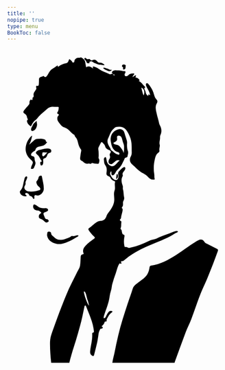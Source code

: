 ```yaml
---
title: ''
nopipe: true
type: menu
BookToc: false
---
```


<svg fill=var(--body-font-color) x="0px" y="0px"
	 width="100%" viewBox="0 0 704 1024" enable-background="new 0 0 704 1024" xml:space="preserve">
<path opacity="1.000000" stroke="none" 
	d="
M143.468658,1025.000000 
	C140.865219,1001.954529 139.069504,978.901001 139.535187,955.715088 
	C139.763321,944.356934 142.888489,933.687744 146.702301,923.226685 
	C157.017471,894.932861 167.051300,866.501038 178.115479,838.525757 
	C187.889221,813.813354 197.557495,788.958374 209.614090,765.124695 
	C215.839340,752.818542 222.080902,740.490540 228.105286,728.069519 
	C231.183929,721.721985 235.634735,716.125427 237.051147,708.852539 
	C238.481720,701.506958 238.385651,694.101318 239.054626,686.738586 
	C239.273666,684.327698 239.192764,681.807495 239.350235,679.328918 
	C239.620743,675.071289 241.114105,671.976013 245.698578,670.986511 
	C246.934708,670.719666 248.025833,669.781006 249.475601,668.991699 
	C244.279938,658.099609 248.358856,649.612915 256.104004,641.852844 
	C263.909515,634.032349 272.423645,627.180115 281.614105,621.061890 
	C286.754303,617.639893 286.734253,616.638916 282.375366,612.304810 
	C276.327820,606.291687 270.866760,599.827209 265.972504,592.841736 
	C263.837280,589.794128 263.809174,587.005554 266.890228,585.114136 
	C276.137482,579.437317 282.975128,570.715942 292.542633,565.375061 
	C296.218536,563.323059 300.024750,562.004150 303.817780,561.983704 
	C314.974640,561.923584 320.814911,555.143738 323.522644,545.910400 
	C325.579346,538.897217 330.514862,534.472534 334.376068,529.015869 
	C342.397186,517.680359 349.039276,506.063507 348.832794,491.261169 
	C348.702118,481.891388 346.417023,472.076141 349.824036,463.085236 
	C353.267853,453.997223 348.894989,444.922699 351.342438,436.055664 
	C351.916290,433.976501 350.776184,432.918610 348.953400,432.393127 
	C342.579590,430.555603 338.383209,426.288910 335.661255,420.425873 
	C334.731232,418.422668 333.135162,417.601166 331.134430,416.905548 
	C324.386444,414.559326 322.484711,411.412689 323.537720,404.450958 
	C324.826904,395.927612 325.057465,387.950226 319.350616,380.309998 
	C315.337799,374.937775 315.762756,367.652100 314.837219,361.093567 
	C314.568329,359.188385 316.042084,357.706360 317.050903,356.183990 
	C319.274780,352.827972 321.031281,353.817444 322.275299,356.888580 
	C322.885620,358.395416 323.087952,360.083008 323.362122,361.707825 
	C324.566711,368.846130 326.223236,375.500214 332.813599,380.133484 
	C339.896729,385.113220 347.080688,385.190765 353.162445,378.669922 
	C357.340240,374.190521 361.185394,369.400421 366.550140,365.161743 
	C361.490387,363.498352 357.408051,364.055542 353.764526,366.714874 
	C350.545654,369.064270 347.488586,371.662201 344.540009,374.347900 
	C341.330811,377.270996 337.887756,378.090302 334.027863,376.021606 
	C330.167114,373.952454 329.603729,370.430206 330.408264,366.549316 
	C330.741547,364.941650 331.085388,363.144165 332.031097,361.890839 
	C335.088043,357.839569 335.998688,353.708740 334.181915,348.809723 
	C333.053711,345.767456 334.513031,342.888611 336.283508,340.388336 
	C338.939941,336.636871 337.197693,334.193939 334.015808,332.154480 
	C333.191650,331.626221 332.174103,331.405975 331.259430,331.011658 
	C325.476105,328.518402 320.473572,325.395874 318.962097,318.530182 
	C317.870880,313.573364 313.556885,310.633484 310.549683,306.920868 
	C309.074158,305.099213 306.835663,304.492249 305.345093,307.401459 
	C302.926697,312.121521 300.543243,316.860443 298.052979,321.542480 
	C295.205261,326.896545 297.766052,332.340149 297.840332,337.707428 
	C297.920654,343.513763 298.625031,349.311340 297.650757,355.095398 
	C297.410828,356.519745 297.596802,357.777313 298.401031,358.889923 
	C301.666473,363.407501 300.061554,368.290466 299.068481,372.880463 
	C298.221527,376.794830 294.006409,375.966309 291.460541,375.842438 
	C286.366577,375.594482 281.327271,374.224152 275.781097,373.230469 
	C273.885742,375.882507 271.099884,376.880157 267.542236,375.472961 
	C266.522614,375.069641 265.205353,375.170380 264.071503,375.345001 
	C257.439606,376.366425 251.999115,374.290588 247.549393,369.324463 
	C246.784698,368.471039 245.826462,367.627502 244.785034,367.211761 
	C237.505035,364.305695 236.771515,362.047394 238.227127,351.684601 
	C239.081192,345.604248 240.019821,339.529419 241.171432,333.500031 
	C241.735443,330.547089 239.957855,328.726959 238.530884,326.803253 
	C233.466583,319.976135 231.812790,311.840881 229.766373,303.920624 
	C228.709930,299.831818 227.578201,295.949524 225.152771,292.454681 
	C223.087433,289.478699 220.192520,286.979767 219.552689,283.133331 
	C219.502243,282.830139 219.291840,282.442230 219.039490,282.299927 
	C207.108414,275.571259 200.340973,261.865784 186.741882,257.687012 
	C179.965210,255.604660 175.798645,251.551941 171.977707,246.076401 
	C168.612457,241.253937 164.123138,237.462753 163.407181,230.850388 
	C162.914505,226.299988 163.300354,222.738876 166.514221,219.538589 
	C168.914902,217.148056 169.344055,215.014435 165.573349,213.567062 
	C161.983292,212.189011 162.122971,210.047607 164.247894,207.399078 
	C167.483154,203.366608 167.013733,198.301529 167.918304,193.634171 
	C168.355484,191.378586 166.405930,190.407791 164.851532,190.566971 
	C155.397552,191.535187 145.537308,187.958160 136.455460,193.036133 
	C135.009689,193.844513 133.303909,194.377426 132.148407,195.485962 
	C120.875687,206.300354 107.648842,215.048630 98.138947,227.741898 
	C96.465477,229.975510 94.393944,232.076401 92.101799,233.649124 
	C85.927902,237.885223 82.302376,243.898697 79.354370,250.508713 
	C78.748795,251.866531 78.013695,253.220657 75.904022,253.981201 
	C71.164375,249.771057 65.961380,245.675034 64.611549,238.617676 
	C64.401466,237.519272 64.407066,236.277039 64.700401,235.207611 
	C65.210693,233.347198 68.380051,232.577011 66.679504,229.714447 
	C63.663414,224.637451 64.833000,217.770691 58.486626,213.903961 
	C50.294369,208.912537 51.323177,206.905228 57.045029,199.408920 
	C61.699364,193.311203 67.418274,188.211227 71.714531,181.972046 
	C73.632523,179.186661 71.567047,175.137985 73.375122,171.580490 
	C74.864464,168.650131 74.819382,165.814758 79.345627,167.892303 
	C82.142365,169.176010 83.501831,166.207047 82.272171,160.936813 
	C86.243507,159.410294 86.711113,156.618896 85.944275,152.411774 
	C84.837280,146.338455 89.008133,141.538376 92.093979,136.871643 
	C94.042603,133.924728 95.853569,131.390701 94.523468,127.892448 
	C93.642479,125.575386 94.103020,123.711472 95.496170,121.888924 
	C101.671509,123.370827 102.658470,122.115387 103.121811,115.275856 
	C103.459831,110.286201 103.409836,105.307419 103.664001,100.330086 
	C103.919907,95.318436 108.002907,93.981895 111.667274,92.622910 
	C113.840614,91.816902 116.054039,91.223732 117.864265,89.756119 
	C123.909370,95.539986 126.268829,94.718628 130.956436,87.648857 
	C134.684875,82.025703 137.220627,75.523682 142.118484,70.788734 
	C144.806931,68.189705 148.413681,66.557419 151.529999,64.379944 
	C155.667908,61.488670 159.731262,58.490719 163.510559,55.766449 
	C166.025757,56.959095 163.962143,58.529758 164.765930,59.570488 
	C165.886826,59.936329 166.767075,59.461857 167.585388,58.875767 
	C175.001480,53.564255 183.098572,50.017036 192.176773,48.508659 
	C195.764496,47.912537 198.325729,45.243824 199.467010,41.640629 
	C200.212036,39.288448 200.861343,36.935757 202.851410,34.773014 
	C206.192459,38.130653 210.688171,39.970127 212.157440,44.761806 
	C212.770676,46.761719 214.141571,46.606789 215.744766,46.210884 
	C217.514847,45.773766 218.601471,45.172863 218.661209,42.936283 
	C218.835266,36.420067 224.699905,30.943321 231.227127,30.676538 
	C233.698502,30.575525 236.207993,30.876173 238.656036,30.025497 
	C239.521530,29.724747 240.797684,29.721907 241.562683,30.154907 
	C248.054428,33.829304 253.465225,37.894753 254.516922,46.507294 
	C255.116272,51.415554 256.166809,56.556332 257.187805,61.850163 
	C263.016083,56.727055 271.247803,58.275177 280.503326,66.257584 
	C279.755066,64.554611 279.201874,63.680698 278.984711,62.730026 
	C278.293488,59.704227 279.480377,58.679852 282.490875,59.523167 
	C288.794922,61.289074 294.557129,64.534531 299.778076,68.077003 
	C310.287231,75.207581 322.445496,78.462959 333.554291,84.084976 
	C337.700928,86.183540 340.422668,81.588379 344.746979,82.149376 
	C343.000732,80.506233 340.682465,80.441521 340.626495,78.335495 
	C345.950134,68.853157 354.926147,72.179878 362.713348,71.966293 
	C369.471130,71.780952 375.892181,74.737495 382.895264,74.313835 
	C386.239319,74.111534 385.596558,78.123947 384.560455,80.652725 
	C383.892548,82.282745 381.746063,83.476730 382.509613,85.481407 
	C383.177429,87.234573 382.564178,90.030937 384.989716,90.543945 
	C388.550018,91.296959 392.164734,90.677040 394.553467,87.664070 
	C399.223450,81.773674 405.820801,81.998047 412.267792,81.631355 
	C412.808105,81.600624 413.384064,82.195778 414.122192,82.597397 
	C413.096191,86.694466 409.086731,88.956123 408.232574,93.496002 
	C412.437561,92.390221 414.880829,87.754623 419.471313,88.017265 
	C420.346100,90.815918 417.696716,92.522606 418.101196,95.120628 
	C423.813629,96.317345 429.013947,98.486305 431.360809,104.495247 
	C431.005707,106.219131 429.380157,105.359306 428.463348,106.045303 
	C438.024017,110.463737 442.599274,119.807358 450.280945,126.596558 
	C444.945129,129.233963 447.113739,132.901810 448.333282,135.430374 
	C449.858429,138.592636 451.035767,141.555099 451.640991,145.093735 
	C452.328400,149.112656 454.905945,152.610291 458.664032,154.602585 
	C461.140259,153.689407 458.874481,151.213562 460.565399,150.253555 
	C462.655090,149.930359 463.401825,152.369629 465.426605,152.612320 
	C465.004791,144.214050 460.454315,137.537811 456.673920,130.651535 
	C454.813782,127.263130 453.013153,123.928482 452.084259,120.192635 
	C451.484680,117.781181 451.830048,115.199692 454.043030,113.951942 
	C456.526642,112.551613 458.332214,114.464081 459.949249,116.309113 
	C468.860657,126.477257 475.166901,137.981888 478.563843,151.135040 
	C480.022278,156.782303 482.192017,162.287735 486.388885,166.581589 
	C489.985931,170.261795 490.189392,174.460953 487.787201,178.430420 
	C480.770294,190.025284 484.758698,201.537323 487.171906,213.252625 
	C489.109528,222.659332 492.552368,231.655701 494.251831,241.084747 
	C494.821289,244.244339 495.529266,247.164871 497.133423,249.996567 
	C503.156433,260.628571 504.214935,271.649017 499.055817,282.961212 
	C497.688446,285.959412 497.929260,289.292450 497.919037,292.274811 
	C497.894470,299.459137 494.696503,306.412048 496.880829,313.788177 
	C497.906219,317.250671 496.689178,321.053375 496.058319,324.658630 
	C495.627167,327.122437 495.198792,329.502808 495.876984,332.057220 
	C496.762909,335.394196 494.909607,338.210541 492.485229,339.849609 
	C485.317291,344.695831 483.228851,352.210205 481.328583,359.801086 
	C477.179932,376.373260 476.246613,393.113525 479.133728,410.031555 
	C479.938782,414.748962 478.868622,419.601196 480.296692,424.390961 
	C480.960480,426.617279 479.466248,428.691833 476.376068,427.436340 
	C476.223633,427.374420 476.080627,427.178314 475.948883,427.192322 
	C466.597046,428.185486 461.813049,421.983521 456.029419,415.996582 
	C449.858185,409.608398 440.727386,406.770844 433.497253,401.348022 
	C428.561707,397.646210 423.642548,394.090912 419.393036,389.517792 
	C414.567139,384.324463 408.846741,379.961731 404.027039,374.763336 
	C399.117706,369.468231 398.402802,359.718964 402.031586,353.439575 
	C404.593140,349.006989 405.832062,344.468994 405.748932,339.281891 
	C405.501373,323.833221 406.576599,308.373657 401.615112,293.257568 
	C398.292572,283.134766 393.689026,273.843994 387.261810,265.460754 
	C379.268402,255.034714 364.423828,254.040756 354.877258,256.195343 
	C350.633118,257.153229 348.050507,260.736298 344.999512,263.555176 
	C336.455475,271.449310 334.038361,282.510590 329.237549,292.438538 
	C323.911530,303.452515 327.773529,312.061707 333.229858,320.860748 
	C334.630981,323.120148 336.365997,325.090118 336.884705,327.808807 
	C337.238007,329.660919 338.184601,331.236481 339.786499,332.321655 
	C346.330627,336.754730 351.573456,343.144012 359.662903,345.281464 
	C361.713776,345.823364 364.011169,347.722626 365.229187,344.879578 
	C366.439697,342.053986 364.823242,339.248260 362.049835,338.478760 
	C344.135895,333.508606 340.177185,318.950806 337.535950,303.416656 
	C336.693207,298.460236 336.521637,293.496368 337.685211,288.548401 
	C340.217072,277.781830 346.455322,270.143677 356.693481,265.795624 
	C361.633301,263.697723 366.451874,261.698059 372.012970,263.856842 
	C376.664673,265.662567 379.915802,268.371735 381.356079,273.383331 
	C383.788483,281.847290 386.560089,290.214569 389.238312,298.606750 
	C390.308807,301.961060 390.827515,305.257751 390.541199,308.874939 
	C389.855225,317.540497 390.337585,326.163605 393.260162,334.500549 
	C395.437195,340.710815 392.566956,346.587433 391.744415,352.573334 
	C391.490051,354.424591 389.219086,355.015625 387.419769,355.544739 
	C385.130585,356.217957 382.899811,357.110962 382.198029,359.694092 
	C380.958832,364.255157 378.147339,368.068970 376.326782,372.305328 
	C372.176239,381.963165 366.004059,389.802338 358.115204,396.681335 
	C354.038177,400.236511 352.998749,406.243164 349.090118,410.307709 
	C347.005402,412.475555 345.127838,413.927399 342.259491,413.061401 
	C339.373230,412.190002 339.671051,409.541260 339.638519,407.218719 
	C339.606567,404.938812 339.631561,402.658142 338.846222,400.222748 
	C335.508606,403.072449 334.279266,406.953918 335.870697,410.706543 
	C338.325928,416.496155 341.458191,422.117218 346.697815,426.022278 
	C354.080200,431.524292 360.088440,429.282745 362.225464,420.391174 
	C362.993073,417.197449 362.490112,414.093658 361.734253,411.005646 
	C360.694824,406.759033 361.664612,403.057404 364.718842,399.970551 
	C368.925354,395.719086 372.811615,391.106445 378.155945,388.121521 
	C379.946259,387.121552 381.940155,385.723022 383.611908,387.348450 
	C385.151337,388.845154 385.288513,391.372803 384.397400,393.390106 
	C383.332397,395.800903 382.050415,398.219299 380.382385,400.237701 
	C377.340393,403.918823 374.392456,407.420105 376.483673,412.676086 
	C376.996674,413.965546 376.582977,415.367615 375.929596,416.541016 
	C370.206635,426.818146 372.516022,437.160065 376.255402,447.187988 
	C377.813293,451.365967 375.854767,455.279114 377.185974,459.356384 
	C379.722076,467.124115 378.709930,475.559906 380.615173,483.377777 
	C381.920380,488.733398 380.965820,492.821930 378.450195,497.221313 
	C377.300018,499.232727 377.215942,501.663147 377.271851,504.037781 
	C377.376190,508.470215 377.911438,512.970642 374.479767,516.725952 
	C373.573517,517.717712 372.703064,519.635925 374.070831,520.846436 
	C377.438324,523.826843 376.082245,526.913574 375.515137,530.618469 
	C374.402069,537.890259 371.290649,544.677979 370.822449,552.059082 
	C370.753510,553.145935 370.232788,554.447571 369.475739,555.204163 
	C366.549438,558.128723 365.359222,559.860779 370.480560,562.317322 
	C373.050690,563.550110 371.547028,568.365234 371.390472,571.535522 
	C371.151001,576.385620 371.753387,581.381775 369.421021,585.990173 
	C369.120148,586.584656 369.320740,587.975586 369.792633,588.333435 
	C373.920258,591.463623 373.081116,596.392944 374.416840,600.522705 
	C375.256378,603.118286 375.726685,605.737976 379.261963,606.575073 
	C382.063812,607.238586 382.617920,609.852173 382.036774,612.679932 
	C380.113495,622.038452 379.822327,631.463623 381.304871,640.912231 
	C381.608948,642.850159 382.227051,644.738892 382.763611,646.905518 
	C386.989960,646.310364 390.584869,647.172302 394.250031,649.251648 
	C397.590057,651.146545 401.424255,649.050415 404.951813,648.297729 
	C423.547546,644.330017 440.804657,636.717957 457.998444,628.858398 
	C464.122498,626.059021 470.277283,623.348145 477.208282,622.320740 
	C484.069611,621.303772 490.265686,617.424377 496.625244,614.692688 
	C510.407379,608.772705 524.640076,604.156433 538.531494,598.612000 
	C542.227051,597.137085 545.781128,595.571472 549.754395,594.980652 
	C552.195496,594.617737 554.347595,594.805664 556.722107,596.504578 
	C554.308105,600.789673 549.343811,600.720642 545.945129,603.052490 
	C527.283264,615.856750 506.129028,623.765564 485.388428,632.325745 
	C458.734161,643.326660 432.086273,654.190979 407.871582,670.183838 
	C398.405701,676.435669 389.074646,682.821655 380.636719,690.414856 
	C378.656006,692.197205 376.672394,693.161377 373.960754,693.146484 
	C371.247894,693.131592 369.804138,694.391418 371.420868,697.310791 
	C373.403595,700.891235 371.549774,701.625488 368.520813,700.802063 
	C366.209259,700.173645 365.288849,701.039978 364.258423,702.934570 
	C360.923279,709.066528 358.708435,715.717957 356.861572,722.291321 
	C353.350220,734.788940 348.287659,746.747314 344.857269,759.243042 
	C343.411560,764.509277 341.340302,769.743774 340.869202,775.108215 
	C339.925018,785.859680 335.173157,795.765198 333.953583,806.211731 
	C331.473877,827.452942 323.189087,846.794495 316.592743,866.725342 
	C315.357025,870.459106 314.014709,874.259644 314.350983,878.671143 
	C318.195557,878.867676 320.163177,876.761780 321.560272,873.742981 
	C323.867920,868.756470 325.993927,863.666870 329.531738,859.361694 
	C333.218231,854.875671 337.576019,853.794861 342.740906,856.130615 
	C343.269623,858.399353 341.471558,859.476562 340.096497,860.438293 
	C332.381744,865.833191 328.704285,874.130066 324.342499,881.943970 
	C323.650635,883.183411 323.877441,884.516724 324.057404,885.852173 
	C324.309967,887.726501 323.368378,889.982483 321.826477,889.695984 
	C317.201996,888.836853 317.310638,892.433655 316.121826,894.878113 
	C314.135925,898.961609 311.120056,902.206055 307.521973,904.743591 
	C308.531799,907.071960 312.424316,906.584961 311.226196,909.791809 
	C310.274353,912.339417 308.481567,913.323792 305.710785,912.745972 
	C303.823914,912.352478 303.169403,914.042847 302.476746,915.327698 
	C299.841064,920.216736 298.219238,925.509949 297.438446,930.940186 
	C295.995148,940.977661 294.632172,951.030518 292.336182,960.906189 
	C289.458740,973.282837 286.299896,985.594971 283.175537,997.912842 
	C282.102448,1002.143677 279.714783,1002.868896 276.232178,1000.447998 
	C271.129700,996.900940 269.626740,992.842041 270.279877,986.106812 
	C272.090576,967.434326 277.981384,949.251099 276.941284,930.260010 
	C276.819916,928.044373 277.259583,925.948547 280.229309,925.552856 
	C282.655731,925.229614 282.642578,923.410767 282.468750,921.370239 
	C280.026215,892.694519 267.363068,867.225220 257.290497,840.946289 
	C256.677490,839.346924 256.479584,836.871643 253.982132,837.286926 
	C251.725418,837.662231 251.897385,840.109253 251.532684,841.762329 
	C247.986725,857.834717 245.143356,874.087585 240.953079,889.986755 
	C233.915802,916.688171 226.508942,943.301331 217.981934,969.587524 
	C212.130066,987.627136 206.897675,1005.857788 202.115005,1024.622559 
	C182.645767,1025.000000 163.291550,1025.000000 143.468658,1025.000000 
M380.788208,329.308868 
	C380.407593,323.862000 381.677979,318.272430 379.656769,312.975525 
	C377.220337,306.590576 375.264801,300.088196 373.747223,293.419708 
	C372.497681,287.929077 368.035828,284.210297 363.357758,284.188965 
	C359.447571,284.171173 357.188782,286.740692 357.785492,290.527710 
	C359.050079,298.553497 357.400574,301.751801 350.244141,305.401947 
	C348.679291,306.200134 346.603699,306.344940 345.837280,308.648865 
	C347.513702,312.245667 351.171570,312.651154 354.462463,313.469299 
	C358.865631,314.563904 363.662994,315.391083 366.427490,319.119904 
	C371.442596,325.884369 377.875549,331.954163 379.370453,341.031494 
	C379.829163,337.436798 380.287872,333.842072 380.788208,329.308868 
M261.789581,819.449524 
	C258.811157,811.735413 258.433533,803.268616 254.877762,795.710266 
	C253.850677,793.527161 252.774109,791.674011 250.044891,791.608093 
	C248.504074,797.752258 262.109253,835.740723 266.884613,837.580627 
	C264.573212,831.701599 264.908264,825.548950 261.789581,819.449524 
M439.171448,137.476517 
	C441.162628,142.537567 441.151611,148.416794 445.246613,153.070099 
	C447.940491,139.318695 447.019409,133.210800 437.011597,127.798866 
	C437.688873,130.926208 438.314453,133.814941 439.171448,137.476517 
M348.729919,87.719315 
	C351.401398,88.076263 350.871155,86.664848 349.476196,85.887444 
	C347.586029,84.834038 345.446838,85.544746 343.481232,86.303200 
	C345.037231,86.703178 346.593262,87.103149 348.729919,87.719315 
z"/>
<path opacity="1.000000" stroke="none" 
	d="
M342.468658,1025.000000 
	C343.703552,1012.979187 347.507385,1001.428162 349.894745,989.553284 
	C357.071777,953.853882 364.834961,918.284180 375.683472,883.479492 
	C384.002930,856.788513 392.560760,830.173035 401.890411,803.811829 
	C404.330933,796.916077 406.760559,790.002991 408.802979,782.983765 
	C410.677277,776.542358 414.858063,772.049866 419.858337,768.009766 
	C428.020966,761.414429 436.561371,755.308655 444.860931,748.893494 
	C456.550751,739.857910 461.673309,727.831726 463.644043,713.872314 
	C464.092102,710.698547 464.888458,708.199097 468.739075,707.565674 
	C498.956482,702.595520 525.507385,688.753113 550.770813,672.412537 
	C571.871277,658.764648 591.733948,643.237488 613.289551,630.236145 
	C616.564514,628.260925 619.905701,626.354065 623.366150,624.736328 
	C631.613281,620.880981 637.777771,622.533997 642.637024,630.246521 
	C644.371460,632.999451 646.573669,634.379822 649.348145,635.727051 
	C660.876465,641.325562 672.257568,647.226501 683.720947,652.959961 
	C687.085022,654.642456 687.423157,656.836182 686.176025,660.313416 
	C675.552612,689.933167 664.151672,719.256165 652.196106,748.352478 
	C645.238770,765.284424 636.871033,781.619507 630.138306,798.667969 
	C619.437622,825.764282 610.404541,853.466248 600.229736,880.746643 
	C594.652649,895.699585 587.073059,909.901428 581.401611,924.824036 
	C569.164246,957.022583 557.573364,989.466919 545.735291,1021.817017 
	C545.452393,1022.590210 545.373718,1023.438049 545.099854,1024.625488 
	C477.645782,1025.000000 410.291534,1025.000000 342.468658,1025.000000 
z"/>
<path opacity="1.000000" stroke="none" 
	d="
M65.803185,302.985474 
	C70.585022,296.211609 73.706703,288.523254 81.277626,284.399109 
	C79.379898,294.648621 77.014656,304.626099 71.422180,313.806854 
	C76.595261,309.385315 81.989716,305.191132 86.855652,300.454071 
	C89.628227,297.754944 92.716225,295.559906 96.256203,295.227997 
	C105.139488,294.395111 114.149376,293.499664 122.733986,297.310333 
	C124.250977,297.983765 125.320023,298.938202 125.426147,300.573700 
	C125.600945,303.267273 127.278831,304.644135 130.213181,305.626282 
	C125.668671,312.488068 120.043724,316.800079 112.305122,318.272827 
	C109.049675,318.892395 105.777290,319.486633 102.584084,320.355164 
	C97.294914,321.793823 93.304832,324.710571 91.930199,330.413849 
	C91.383301,332.682861 89.566551,333.884949 87.636978,335.013763 
	C84.474342,336.863953 81.374420,338.924072 79.314926,342.018097 
	C76.322311,346.514008 77.552292,350.511414 82.797913,351.346710 
	C88.504692,352.255463 89.209686,355.942108 89.246452,360.252258 
	C89.278328,363.987427 90.674820,367.184387 91.676865,370.640533 
	C93.452881,376.766144 89.716560,382.616913 87.473999,388.269470 
	C86.093597,391.748901 82.492920,392.951324 78.668190,392.561707 
	C78.209824,392.515015 77.775162,392.235626 77.213188,392.019348 
	C77.605316,386.200806 80.115891,381.124054 82.446419,376.050079 
	C84.390381,371.817719 83.811424,368.861877 80.229782,365.530823 
	C74.425865,360.132965 68.354393,354.877960 64.731544,347.459900 
	C57.439838,332.529602 59.193233,317.903381 65.803185,302.985474 
z"/>
<path opacity="1.000000" stroke="none" 
	d="
M106.410767,415.340485 
	C109.595612,413.713196 112.428848,413.928864 113.024849,417.354156 
	C115.351410,430.725098 119.424309,443.863556 119.272842,457.581848 
	C119.169762,466.916992 111.528481,476.456451 102.964386,478.747437 
	C100.175674,479.493469 97.462265,479.573425 94.659744,478.516785 
	C90.514084,476.953674 88.668266,478.432587 88.281868,483.024841 
	C88.082993,485.388458 89.842987,488.935913 87.213287,489.862854 
	C83.953735,491.011780 83.687607,486.726105 82.029266,484.912292 
	C80.530930,483.273438 78.957077,481.923218 76.771751,481.310852 
	C74.379189,480.640442 72.484497,480.442474 71.403473,476.866608 
	C70.733513,474.650543 66.356735,471.176697 62.040779,471.245209 
	C60.677959,471.266785 59.319397,471.669952 58.747604,473.086029 
	C58.063999,474.778961 59.233803,475.894135 60.239906,477.015228 
	C61.209377,478.095551 62.983906,478.368164 63.360134,480.200775 
	C62.754620,481.892456 61.121910,482.058777 59.728695,482.018951 
	C52.672428,481.817017 46.657166,479.351013 42.915409,473.054535 
	C41.059761,469.931915 40.166431,466.150726 43.044426,463.300995 
	C49.647278,456.762970 51.136414,448.353302 52.725941,439.822815 
	C53.753494,434.308197 55.230186,428.875000 56.591248,423.426697 
	C56.866924,422.323181 57.309975,421.116180 58.055267,420.305847 
	C59.563122,418.666382 61.145836,416.086792 63.725243,417.463074 
	C66.002586,418.678162 65.254852,421.271301 64.539612,423.344940 
	C63.729362,425.694031 62.841000,428.029358 61.790615,430.279175 
	C60.450390,433.149750 59.145897,435.862274 59.772030,439.286957 
	C60.257866,441.944244 59.092117,444.587341 57.667671,446.848755 
	C51.969173,455.895630 60.591045,464.720245 69.284561,465.861908 
	C80.955055,467.394531 91.986664,465.755646 102.984024,462.374054 
	C105.050446,461.738647 107.773979,461.138031 107.946686,458.775116 
	C108.169533,455.726288 106.098747,453.227509 103.814034,451.275146 
	C99.297859,447.415833 95.724113,443.123749 95.051186,436.868073 
	C94.853645,435.031738 94.936172,433.600983 96.201180,432.318085 
	C99.456955,429.016296 101.485275,425.111725 102.236145,420.517914 
	C102.614265,418.204590 104.225060,416.747284 106.410767,415.340485 
z"/>
<path opacity="1.000000" stroke="none" 
	d="
M130.542847,602.764709 
	C130.363922,598.577820 132.184753,596.798950 135.891052,596.703491 
	C139.715469,596.605164 142.751694,598.188904 143.108551,601.999390 
	C143.413086,605.251221 144.264832,607.641785 146.860443,609.599304 
	C154.017532,614.996826 158.992462,622.449829 169.979752,623.398926 
	C178.497467,624.134766 185.386658,622.458923 192.539474,619.490784 
	C197.957520,617.242493 204.055923,616.367249 208.474350,611.799011 
	C209.344528,610.899414 211.738678,610.926392 213.248032,611.287109 
	C219.756058,612.842896 225.428909,607.414124 231.979370,609.011536 
	C232.298248,611.761047 230.222214,612.796631 228.702621,613.682251 
	C212.108917,623.354065 195.769562,633.494080 176.319962,636.917480 
	C159.609970,639.858704 137.598221,630.572449 131.931458,616.214050 
	C130.248138,611.948975 128.779526,607.782288 130.542847,602.764709 
z"/>
<path opacity="1.000000" stroke="none" 
	d="
M102.748672,331.571106 
	C113.792816,328.811279 124.191864,324.533569 135.621216,326.523163 
	C142.372620,327.698395 145.128571,331.583527 142.942047,337.726166 
	C142.289413,339.559631 140.474854,339.896118 138.890396,340.207275 
	C134.317596,341.105286 131.851044,343.823090 130.354889,348.221802 
	C128.682404,353.138885 126.209404,357.605896 120.182259,358.718719 
	C117.442093,359.224640 117.115372,361.730225 117.199333,364.286682 
	C117.324158,368.087677 118.033279,371.987274 116.829857,375.674805 
	C115.970413,378.308289 114.814613,381.446167 111.371956,381.359711 
	C108.273048,381.281860 108.459351,378.186859 107.962555,376.028351 
	C107.256630,372.961182 107.028938,369.958527 110.949020,368.725891 
	C111.560127,368.533752 112.174927,368.353363 113.678955,367.897522 
	C106.583755,361.231995 105.576530,351.100159 97.221657,345.567841 
	C91.714363,341.921021 92.646088,336.906494 98.449188,333.865692 
	C99.773567,333.171722 101.079567,332.442657 102.748672,331.571106 
M120.494614,350.059204 
	C123.600464,346.699402 126.706314,343.339600 130.778381,338.934570 
	C125.992340,338.934570 122.864563,339.126831 119.773926,338.870850 
	C117.500572,338.682526 114.926224,338.142853 114.676346,341.098206 
	C114.387611,344.513184 112.612846,348.490570 116.449013,351.222046 
	C117.704163,352.115753 118.986053,351.703217 120.494614,350.059204 
z"/>
<path opacity="1.000000" stroke="none" 
	d="
M118.869446,561.125244 
	C116.056221,558.383850 112.933319,556.802856 109.655663,555.580688 
	C106.181885,554.285217 102.968773,552.490967 102.920021,548.479431 
	C102.869247,544.301270 103.894646,540.213013 108.224998,537.985474 
	C109.359161,537.402039 110.702110,536.900513 111.112549,534.974915 
	C107.682831,531.960510 104.504509,528.356934 99.177635,528.119995 
	C97.537567,528.046997 95.904930,527.563965 94.291611,527.174561 
	C87.069038,525.431458 82.943436,518.578125 84.843071,511.484924 
	C85.831650,507.793549 88.491699,507.944519 91.126747,509.166595 
	C93.667480,510.344879 96.218651,511.736786 98.342575,513.534302 
	C105.269081,519.396179 113.362793,520.976013 122.083344,520.607544 
	C122.909714,520.572693 123.746849,520.232483 124.550407,520.314392 
	C128.077820,520.673706 131.981354,521.157166 133.031174,525.107788 
	C134.070099,529.017395 130.406952,530.413574 127.702042,531.920532 
	C126.126480,532.798218 124.345802,533.351746 122.605713,533.881348 
	C118.368645,535.170715 117.147423,537.493225 118.737854,541.657166 
	C119.683884,544.134033 120.882111,546.519958 121.733894,549.026001 
	C123.051079,552.901245 124.421814,556.387939 129.528580,556.459167 
	C131.518265,556.486877 133.011917,558.255310 134.295853,559.831177 
	C135.073669,560.785828 135.408646,561.886475 135.219482,563.089905 
	C134.847427,565.456482 127.493668,568.387146 125.583809,566.868469 
	C123.373405,565.110718 121.288300,563.195312 118.869446,561.125244 
z"/>
<path opacity="1.000000" stroke="none" 
	d="
M302.025269,46.893341 
	C308.498627,46.838512 312.988495,49.786079 317.003052,53.843250 
	C315.884125,55.605492 314.716370,54.968319 313.627869,54.832294 
	C309.528931,54.320065 305.557587,53.184490 301.311951,53.331573 
	C296.266083,53.506374 291.981903,50.815369 287.381958,49.049305 
	C282.930695,47.340317 279.453674,44.675560 275.489166,42.514648 
	C273.077850,41.200325 270.451019,43.524956 268.007812,44.117695 
	C266.431396,45.453068 269.368896,46.474804 267.737091,48.030663 
	C263.920532,48.365353 259.648743,50.020924 258.032562,43.520836 
	C257.419952,41.057014 254.701996,39.063122 252.794296,36.992668 
	C251.394791,35.473751 250.564514,33.979244 252.082718,32.193134 
	C253.685532,30.307491 255.400894,31.004583 256.819641,32.441589 
	C259.314148,34.968189 261.810486,36.556721 265.642181,34.960442 
	C267.622955,34.135246 269.381897,35.846863 270.887360,37.211098 
	C272.847015,38.986904 274.915894,40.107674 277.631073,38.732178 
	C284.237793,35.385220 289.694977,37.663342 293.624817,43.068470 
	C295.847443,46.125462 298.257019,47.037010 302.025269,46.893341 
z"/>
<path opacity="1.000000" stroke="none" 
	d="
M82.834068,250.940399 
	C85.266609,244.218216 91.542625,241.351608 95.589035,236.134705 
	C95.876656,241.516998 98.233452,246.589661 96.951157,251.644073 
	C95.280212,258.230438 92.811035,264.561249 85.961838,267.947449 
	C83.886116,268.973663 82.085136,269.867188 79.935135,268.752960 
	C77.631470,267.559143 77.501869,265.343994 77.700340,263.126343 
	C78.099907,258.661774 81.088081,255.257919 82.834068,250.940399 
z"/>
<path opacity="1.000000" stroke="none" 
	d="
M327.449890,66.217346 
	C332.001373,68.311638 335.889191,71.114456 341.550293,69.955238 
	C337.308685,75.663414 332.211853,75.709831 327.518341,73.260368 
	C323.898041,71.371010 319.985321,69.910904 316.508881,67.609512 
	C315.174927,66.726410 313.320343,66.441048 312.990173,63.782516 
	C318.114227,61.963043 322.361877,66.029648 327.449890,66.217346 
z"/>
<path opacity="1.000000" stroke="none" 
	d="
M382.509521,53.081314 
	C385.074982,54.103130 387.082214,55.489799 386.095276,58.022316 
	C384.736023,61.510334 387.089355,66.437454 382.060028,68.519302 
	C378.643188,69.933662 377.129944,68.938194 377.418579,65.303535 
	C377.549011,63.660957 378.176056,61.659431 376.329742,60.819561 
	C374.037476,59.776833 373.331970,58.411011 374.184479,56.138245 
	C375.125549,53.629189 376.978302,52.515163 379.620056,52.684280 
	C380.448669,52.737324 381.272430,52.866592 382.509521,53.081314 
z"/>
<path opacity="1.000000" stroke="none" 
	d="
M360.005188,410.473907 
	C362.227448,418.984711 360.753174,423.454651 354.794403,425.192139 
	C355.263519,420.352234 355.524841,415.739441 356.247467,411.200073 
	C356.514099,409.525299 358.170837,409.095398 360.005188,410.473907 
z"/>
</svg>


